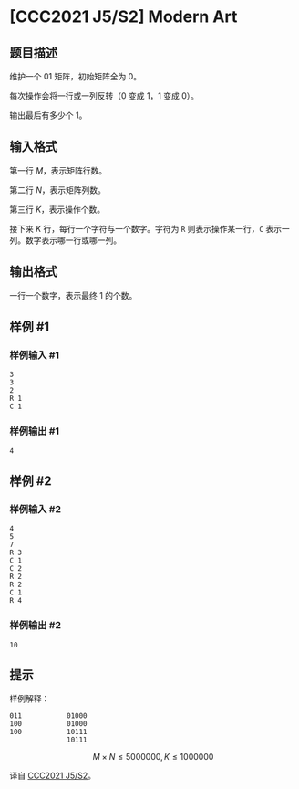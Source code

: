 # [CCC2021 J5/S2] Modern Art

## 题目描述

维护一个 $01$ 矩阵，初始矩阵全为 $0$。

每次操作会将一行或一列反转（$0$ 变成 $1$，$1$ 变成 $0$）。

输出最后有多少个 $1$。

## 输入格式

第一行 $M$，表示矩阵行数。

第二行 $N$，表示矩阵列数。

第三行 $K$，表示操作个数。

接下来 $K$ 行，每行一个字符与一个数字。字符为 `R` 则表示操作某一行，`C` 表示一列。数字表示哪一行或哪一列。

## 输出格式

一行一个数字，表示最终 $1$ 的个数。

## 样例 #1

### 样例输入 #1
```
3
3
2
R 1
C 1
```

### 样例输出 #1

```
4
```

## 样例 #2

### 样例输入 #2
```
4
5
7
R 3
C 1
C 2
R 2
R 2
C 1
R 4
```

### 样例输出 #2

```
10
```

## 提示

样例解释：

```
011           01000
100           01000
100           10111
              10111
```

$$M\times N\leq 5000000,K\leq 1000000$$

译自 [CCC2021 J5/S2](https://cemc.math.uwaterloo.ca/contests/computing/past_ccc_contests/2021/ccc/juniorEF.pdf)。
